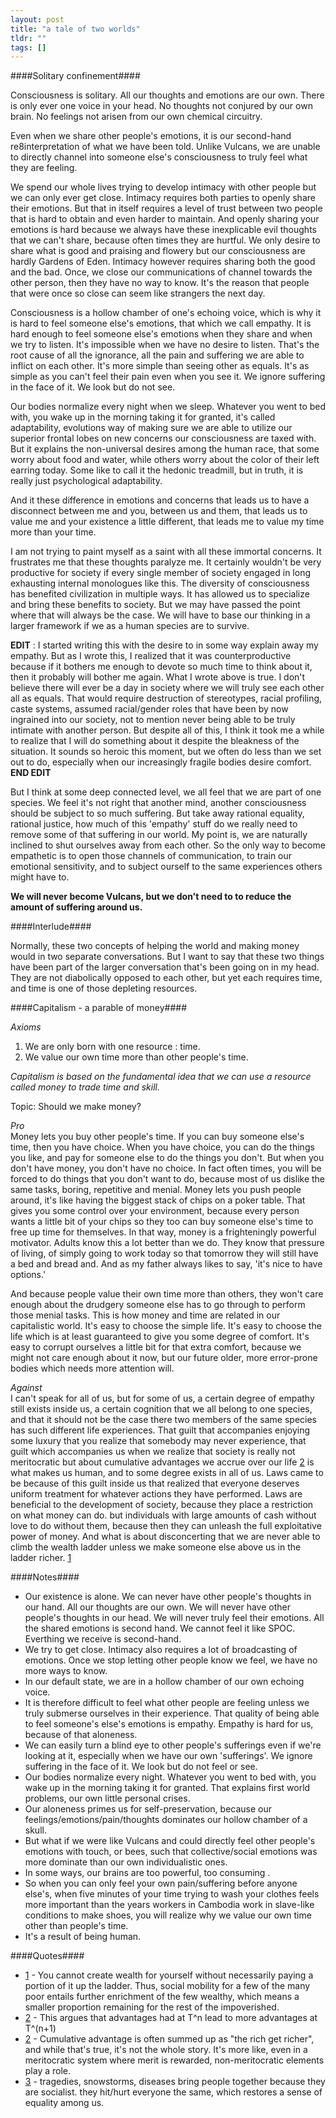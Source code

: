 ```yaml
---
layout: post
title: "a tale of two worlds"
tldr: ""
tags: []
---
```


[1]: http://www.reddit.com/r/DepthHub/comments/1hpk73/uainrialai_explains_left_anarchism/cax2ahg?context=3
[2]: http://www.reddit.com/r/TrueReddit/comments/1ip71m/jk_rowling_and_the_chamber_of_literary_fame/cb6sk20
[3]: https://medium.com/i-m-h-o/c8f0a6dfffab

####Solitary confinement####

Consciousness is solitary. All our thoughts and emotions are our own. There is only ever one voice in your head. No thoughts not conjured by our own brain. No feelings not arisen from our own chemical circuitry. 

Even when we share other people's emotions, it is our second-hand re8interpretation of what we have been told. Unlike Vulcans, we are unable to directly channel into someone else's consciousness to truly feel what they are feeling. 

We spend our whole lives trying to develop intimacy with other people but we can only ever get close. Intimacy requires both parties to openly share their emotions. But that in itself requires a level of trust between two people that is hard to obtain and even harder to maintain. And openly sharing your emotions is hard because we always have these inexplicable evil thoughts that we can't share, because often times they are hurtful. We only desire to share what is good and praising and flowery
but our consciousness are hardly Gardens of Eden. Intimacy however requires sharing both the good and the bad. Once, we close our communications of channel towards the other person, then they have no way to know. It's the reason that people that were once so close can seem like strangers the next day. 

Consciousness is a hollow chamber of one's echoing voice, which is why it is hard to feel someone else's emotions, that which we call empathy. It is hard enough to feel someone else's emotions when they share and when we try to listen. It's impossible when we have no desire to listen. That's the root cause of all the ignorance, all the pain and suffering we are able to inflict on each other. It's more simple than seeing other as equals. It's as simple as you can't feel their pain even when you
see it. We ignore suffering in the face of it.  We look but do not see.

Our bodies normalize every night when we sleep. Whatever you went to bed with, you wake up in the morning taking it for granted, it's called adaptability, evolutions way of making sure we are able to utilize our superior frontal lobes on new concerns our consciousness are taxed with. But it explains the non-universal desires among the human race, that some worry about food and water, while others worry about the color of their left earring today. Some like to call it the hedonic treadmill, but
in truth, it is really just psychological adaptability. 

And it these difference in emotions and concerns that leads us to have a disconnect between me and you, between us and them, that leads us to value me and your existence a little different, that leads me to value my time more than your time.

I am not trying to paint myself as a saint with all these immortal concerns. It frustrates me that these thoughts paralyze me. It certainly wouldn't be very productive for society if every single member of society engaged in long exhausting internal monologues like this. The diversity of consciousness has benefited civilization in multiple ways. It has allowed us to specialize and bring these benefits to society. But we may have passed the point where that will always be the case. We will
have to base our thinking in a larger framework if we as a human species are to survive.

__EDIT__ : I started writing this with the desire to in some way explain away my empathy. But as I wrote this, I realized that it was counterproductive because if it bothers me enough to devote so much time to think about it, then it probably will bother me again. What I wrote above is true. I don't believe there will ever be a day in society where we will truly see each other all as equals. That would require destruction of stereotypes, racial profiling, caste systems, assumed racial/gender roles
that have been by now ingrained into our society, not to mention never being able to be truly intimate with another person.  But despite all of this, I think it took me a while to realize that I will do something about it despite the bleakness of the situation. It sounds so heroic this moment, but we often do less than we set out to do, especially when our increasingly fragile bodies desire comfort. __END EDIT__

But I think at some deep connected level, we all feel that we are part of one species. We feel it's not right that another mind, another consciousness should be subject to so much suffering. But take away rational equality, rational justice, how much of this 'empathy' stuff do we really need to remove some of that suffering in our world. My point is, we are naturally inclined to shut ourselves away from each other. So the only way to become empathetic is to open those channels of communication,
to train our emotional sensitivity, and to subject ourself to the same experiences others might have to.

__We will never become Vulcans, but we don't need to to reduce the amount of suffering around us.__

####Interlude####

Normally, these two concepts of helping the world and making money would in two separate conversations. But I want to say that these two things have been part of the larger conversation that's been going on in my head. They are not diabolically opposed to each other, but yet each requires time, and time is one of those depleting resources. 

####Capitalism - a parable of money####

_Axioms_

1. We are only born with one resource : time.
2. We value our own time more than other people's time.

_Capitalism is based on the fundamental idea that we can use a resource called money to trade time and skill._

Topic: Should we make money?

_Pro_    
Money lets you buy other people's time. If you can buy someone else's time, then you have choice. When you have choice, you can do the things you like, and pay for someone else to do the things you don't. But when you don't have money, you don't have no choice. In fact often times, you will be forced to do things that you don't want to do, because most of us dislike the same tasks, boring, repetitive and menial. 
Money lets you push people around, it's like having the biggest stack of chips on a poker table. That gives you some control over your environment,  because every person wants a little bit of your chips so they too can buy someone else's time to free up time for themselves. In that way, money is a frighteningly powerful motivator. Adults know this a lot better than we do. They know that pressure of living, of simply going to work today so that tomorrow they will still have a bed and bread
and. And as my father always likes to say, 'it's nice to have options.'

And because people value their own time more than others, they won't care enough about the drudgery someone else has to go through to perform those menial tasks. This is how money and time are related in our capitalistic world. It's easy to choose the simple life. It's easy to choose the life which is at least guaranteed to give you some degree of comfort. It's easy to corrupt ourselves a little bit for that extra comfort, because we might not care enough about it now, but our future older,
more error-prone bodies which needs more attention will.

_Against_    
I can't speak for all of us, but for some of us, a certain degree of empathy still exists inside us, a certain cognition that we all belong to one species, and that it should not be the case there two members of the same species has such different life experiences. That guilt that accompanies enjoying some luxury that you realize that somebody may never experience, that guilt which accompanies us when we realize that society is really not meritocratic but about cumulative advantages we accrue
over our life [2][2]  is what makes us human, and to some degree exists in all of us. Laws came to be because of this guilt inside us that realized that everyone deserves uniform treatment for whatever actions they have performed. Laws are beneficial to the development of society, because they place a restriction on what money can do. but individuals with large amounts of cash without love to do without them, because then they can unleash the full exploitative power of money. And what
is about disconcerting that we are never able to climb the wealth ladder unless we make someone else above us in the ladder richer. [1][1]

####Notes####

* Our existence is alone. We can never have other people's thoughts in our hand. All our thoughts are our own. We will never have other people's thoughts in our head. We will never truly feel their emotions. All the shared emotions is second hand. We cannot feel it like SPOC. Everthing we receive is second-hand. 
* We try to get close. Intimacy also requires a lot of broadcasting of emotions. Once we stop letting other people know we feel, we have no more ways to know.
* In our default state, we are in a hollow chamber of our own echoing voice. 
* It is therefore difficult to feel what other people are feeling unless we truly submerse ourselves in their experience. That quality of being able to feel someone's else's emotions is empathy. Empathy is hard for us, because of that aloneness.
* We can easily turn a blind eye to other people's sufferings even if we're looking at it, especially when we have our own 'sufferings'. 
We ignore suffering in the face of it. We look but do not feel or see.
* Our bodies normalize every night. Whatever you went to bed with, you wake up in the morning taking it for granted. That explains first world problems, our own little personal crises. 
* Our aloneness primes us for self-preservation, because our feelings/emotions/pain/thoughts dominates our hollow chamber of a skull.
* But what if we were like Vulcans and could directly feel other people's emotions with touch, or bees, such that collective/social emotions was more dominate than our own individualistic ones. 
* In some ways, our brains are too powerful, too consuming . 
* So when you can only feel your own pain/suffering before anyone else's, when five minutes of your time trying to wash your clothes feels more important than the years workers in Cambodia work in slave-like conditions to make shoes, you will realize why we value our own time other than people's time.
* It's a result of being human.

####Quotes####

* [1][1] - You cannot create wealth for yourself without necessarily paying a portion of it up the ladder. Thus, social mobility for a few of the many poor entails further enrichment of the few wealthy, which means a smaller proportion remaining for the rest of the impoverished.
* [2][2] - This argues that advantages had at T^n lead to more advantages at T^(n+1)
* [2][2] - Cumulative advantage is often summed up as "the rich get richer", and while that's true, it's not the whole story. It's more like, even in a meritocratic system where merit is rewarded, non-meritocratic elements play a role.
* [3][3] - tragedies, snowstorms, diseases bring people together because they are socialist. they hit/hurt everyone the same, which restores a sense of equality among us.



